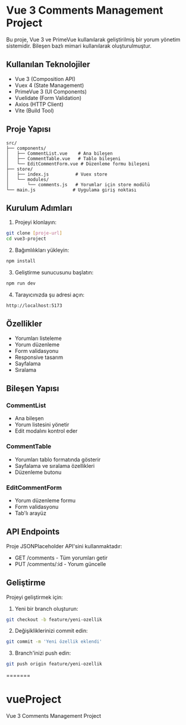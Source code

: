 
# Vue 3 Comments Management Project

Bu proje, Vue 3 ve PrimeVue kullanılarak geliştirilmiş bir yorum yönetim sistemidir. Bileşen bazlı mimari kullanılarak oluşturulmuştur.

## Kullanılan Teknolojiler

- Vue 3 (Composition API)
- Vuex 4 (State Management)
- PrimeVue 3 (UI Components)
- Vuelidate (Form Validation)
- Axios (HTTP Client)
- Vite (Build Tool)

## Proje Yapısı

```
src/
├── components/
│   ├── CommentList.vue    # Ana bileşen
│   ├── CommentTable.vue   # Tablo bileşeni
│   └── EditCommentForm.vue # Düzenleme formu bileşeni
├── store/
│   ├── index.js          # Vuex store
│   └── modules/
│       └── comments.js   # Yorumlar için store modülü
└── main.js              # Uygulama giriş noktası
```

## Kurulum Adımları

1. Projeyi klonlayın:
```bash
git clone [proje-url]
cd vue3-project
```

2. Bağımlılıkları yükleyin:
```bash
npm install
```

3. Geliştirme sunucusunu başlatın:
```bash
npm run dev
```

4. Tarayıcınızda şu adresi açın:
```
http://localhost:5173
```

## Özellikler

- Yorumları listeleme
- Yorum düzenleme
- Form validasyonu
- Responsive tasarım
- Sayfalama
- Sıralama

## Bileşen Yapısı

### CommentList
- Ana bileşen
- Yorum listesini yönetir
- Edit modalını kontrol eder

### CommentTable
- Yorumları tablo formatında gösterir
- Sayfalama ve sıralama özellikleri
- Düzenleme butonu

### EditCommentForm
- Yorum düzenleme formu
- Form validasyonu
- Tab'lı arayüz

## API Endpoints

Proje JSONPlaceholder API'sini kullanmaktadır:
- GET /comments - Tüm yorumları getir
- PUT /comments/:id - Yorum güncelle

## Geliştirme

Projeyi geliştirmek için:

1. Yeni bir branch oluşturun:
```bash
git checkout -b feature/yeni-ozellik
```

2. Değişikliklerinizi commit edin:
```bash
git commit -m 'Yeni özellik eklendi'
```

3. Branch'inizi push edin:
```bash
git push origin feature/yeni-ozellik
```

=======
# vueProject
Vue 3 Comments Management Project

